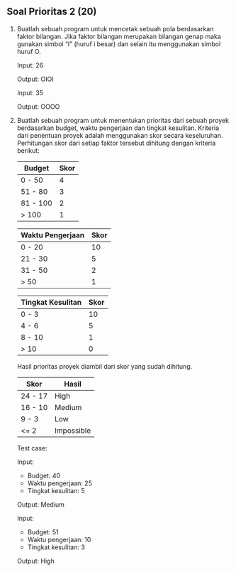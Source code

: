 ## **Soal Prioritas 2 (20)**

1. Buatlah sebuah program untuk mencetak sebuah pola berdasarkan faktor bilangan. Jika faktor bilangan merupakan bilangan genap maka gunakan simbol “I” (huruf i besar) dan selain itu menggunakan simbol huruf O.
    
    Input: 26
    
    Output: OIOI
    
    Input: 35
    
    Output: OOOO
    
2. Buatlah sebuah program untuk menentukan prioritas dari sebuah proyek berdasarkan budget, waktu pengerjaan dan tingkat kesulitan. Kriteria dari penentuan proyek adalah menggunakan skor secara keseluruhan. Perhitungan skor dari setiap faktor tersebut dihitung dengan kriteria berikut:
    
    
    | **Budget** | **Skor** |
    | --- | --- |
    | 0 - 50 | 4 |
    | 51 - 80 | 3 |
    | 81 - 100 | 2 |
    |  > 100 | 1 |
    
    | **Waktu Pengerjaan** | **Skor** |
    | --- | --- |
    | 0 - 20 | 10 |
    | 21 - 30 | 5 |
    | 31 - 50 | 2 |
    |  > 50 | 1 |
    
    | **Tingkat Kesulitan** | **Skor** |
    | --- | --- |
    | 0 - 3 | 10 |
    | 4 - 6 | 5 |
    | 8 - 10 | 1 |
    |  > 10 | 0 |
    
    Hasil prioritas proyek diambil dari skor yang sudah dihitung.
    
    | **Skor** | **Hasil** |
    | --- | --- |
    | 24 - 17 | High |
    | 16 - 10 | Medium |
    | 9 - 3 | Low |
    | <= 2 | Impossible |
    
    Test case:
    
    Input:
    
    - Budget: 40
    - Waktu pengerjaan: 25
    - Tingkat kesulitan: 5
    
    Output: Medium
    
    Input:
    
    - Budget: 51
    - Waktu pengerjaan: 10
    - Tingkat kesulitan: 3
    
    Output: High